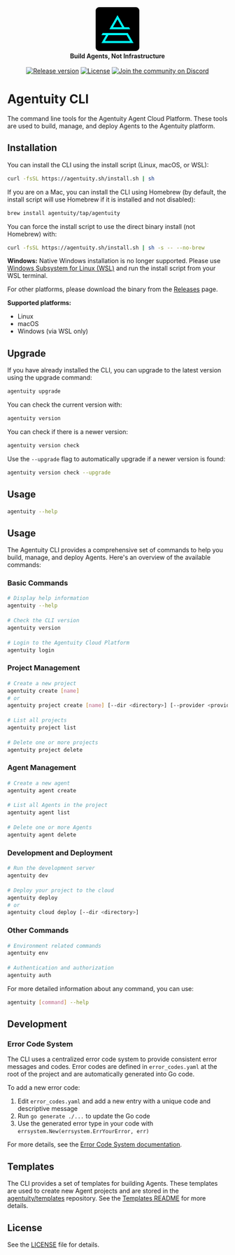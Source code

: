 <div align="center">
    <img src="https://raw.githubusercontent.com/agentuity/cli/main/.github/Agentuity.png" alt="Agentuity" width="100"/> <br/>
    <strong>Build Agents, Not Infrastructure</strong> <br/>
<br />
<a href="https://github.com/agentuity/cli/releases"><img alt="Release version" src="https://img.shields.io/github/v/release/agentuity/cli"></a>
<a href="https://github.com/agentuity/sdk-js/blob/main/README.md"><img alt="License" src="https://badgen.now.sh/badge/license/Apache-2.0"></a>
<a href="https://discord.gg/vtn3hgUfuc"><img alt="Join the community on Discord" src="https://img.shields.io/discord/1332974865371758646.svg?style=flat"></a>
</div>
</div>

# Agentuity CLI


The command line tools for the Agentuity Agent Cloud Platform.  These tools are used to build, manage, and deploy Agents to the Agentuity platform.

## Installation

You can install the CLI using the install script (Linux, macOS, or WSL):

```bash
curl -fsSL https://agentuity.sh/install.sh | sh
```

If you are on a Mac, you can install the CLI using Homebrew (by default, the install script will use Homebrew if it is installed and not disabled):

```bash
brew install agentuity/tap/agentuity
```

You can force the install script to use the direct binary install (not Homebrew) with:

```bash
curl -fsSL https://agentuity.sh/install.sh | sh -s -- --no-brew
```

**Windows:** Native Windows installation is no longer supported. Please use [Windows Subsystem for Linux (WSL)](https://learn.microsoft.com/en-us/windows/wsl/) and run the install script from your WSL terminal.

For other platforms, please download the binary from the [Releases](https://github.com/agentuity/cli/releases) page.

**Supported platforms:**
- Linux
- macOS
- Windows (via WSL only)

## Upgrade

If you have already installed the CLI, you can upgrade to the latest version using the upgrade command:

```bash
agentuity upgrade
```

You can check the current version with:

```bash
agentuity version
```

You can check if there is a newer version:

```bash
agentuity version check
```

Use the `--upgrade` flag to automatically upgrade if a newer version is found:

```bash
agentuity version check --upgrade
```


## Usage

```bash
agentuity --help
```

## Usage

The Agentuity CLI provides a comprehensive set of commands to help you build, manage, and deploy Agents. Here's an overview of the available commands:

### Basic Commands

```bash
# Display help information
agentuity --help

# Check the CLI version
agentuity version

# Login to the Agentuity Cloud Platform
agentuity login
```

### Project Management

```bash
# Create a new project
agentuity create [name]
# or
agentuity project create [name] [--dir <directory>] [--provider <provider>]

# List all projects
agentuity project list

# Delete one or more projects
agentuity project delete
```

### Agent Management

```bash
# Create a new agent
agentuity agent create

# List all Agents in the project
agentuity agent list

# Delete one or more Agents
agentuity agent delete
```

### Development and Deployment

```bash
# Run the development server
agentuity dev

# Deploy your project to the cloud
agentuity deploy
# or
agentuity cloud deploy [--dir <directory>]
```

### Other Commands

```bash
# Environment related commands
agentuity env

# Authentication and authorization
agentuity auth
```

For more detailed information about any command, you can use:

```bash
agentuity [command] --help
```

## Development

### Error Code System

The CLI uses a centralized error code system to provide consistent error messages and codes. Error codes are defined in `error_codes.yaml` at the root of the project and are automatically generated into Go code.

To add a new error code:

1. Edit `error_codes.yaml` and add a new entry with a unique code and descriptive message
2. Run `go generate ./...` to update the Go code
3. Use the generated error type in your code with `errsystem.New(errsystem.ErrYourError, err)`

For more details, see the [Error Code System documentation](tools/README.md).

## Templates

The CLI provides a set of templates for building Agents. These templates are used to create new Agent projects and are stored in the [agentuity/templates](https://github.com/agentuity/templates) repository. See the [Templates README](https://github.com/agentuity/templates/blob/main/README.md) for more details.


## License

See the [LICENSE](LICENSE.md) file for details.
